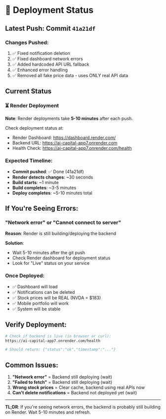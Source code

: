 # 🚀 Deployment Status

## Latest Push: Commit `41a21df`

### Changes Pushed:
1. ✅ Fixed notification deletion
2. ✅ Fixed dashboard network errors
3. ✅ Added hardcoded API URL fallback
4. ✅ Enhanced error handling
5. ✅ Removed all fake price data - uses ONLY real API data

## Current Status

### ⏳ Render Deployment
**Note**: Render deployments take **5-10 minutes** after each push.

Check deployment status at:
- Render Dashboard: https://dashboard.render.com/
- Backend URL: https://ai-capital-app7.onrender.com
- Health Check: https://ai-capital-app7.onrender.com/health

### Expected Timeline:
- **Commit pushed**: ✅ Done (41a21df)
- **Render detects changes**: ~30 seconds
- **Build starts**: ~1 minute
- **Build completes**: ~3-5 minutes
- **Deploy completes**: ~5-10 minutes total

## If You're Seeing Errors:

### "Network error" or "Cannot connect to server"
**Reason**: Render is still building/deploying the backend

**Solution**: 
- Wait 5-10 minutes after the git push
- Check Render dashboard for deployment status
- Look for "Live" status on your service

### Once Deployed:
- ✅ Dashboard will load
- ✅ Notifications can be deleted
- ✅ Stock prices will be REAL (NVDA = $183)
- ✅ Mobile portfolio will work
- ✅ System will be stable

## Verify Deployment:

```bash
# Check if backend is live (in browser or curl):
https://ai-capital-app7.onrender.com/health

# Should return: {"status":"ok","timestamp":"..."}
```

## Common Issues:

1. **"Network error"** = Backend still deploying (wait)
2. **"Failed to fetch"** = Backend still deploying (wait)
3. **Wrong stock prices** = Clear cache, backend using real APIs now
4. **Can't delete notifications** = Backend not deployed yet (wait)

---

**TL;DR**: If you're seeing network errors, the backend is probably still building on Render. Wait 5-10 minutes and refresh.

